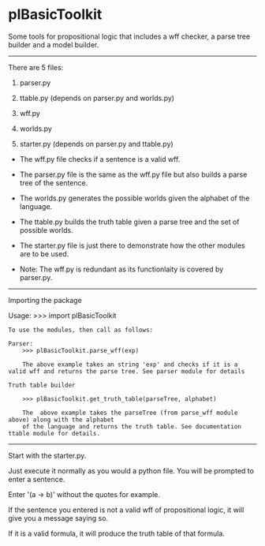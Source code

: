 # plBasicToolkit
Some tools for propositional logic that includes a wff checker, a parse tree builder and a model builder. 

-----------------------------------------------------------------------------

There are 5 files:

1) parser.py

2) ttable.py (depends on parser.py and worlds.py)

3) wff.py

4) worlds.py

5) starter.py (depends on parser.py and ttable.py)

- The wff.py file checks if a sentence is a valid wff.

- The parser.py file is the same as the wff.py file but also builds a parse tree of the
sentence.

- The worlds.py generates the possible worlds given the alphabet of the language.

- The ttable.py builds the truth table given a parse tree and the set of possible worlds.

- The starter.py file is just there to demonstrate how the other modules are to be used.

* Note: The wff.py is redundant as its functionlaity is covered by parser.py.

-----------------------------------------------------------------------------
Importing the package

Usage:
	>>> import plBasicToolkit

	To use the modules, then call as follows:

	Parser:
		>>> plBasicToolkit.parse_wff(exp)

		The above example takes an string 'exp' and checks if it is a valid wff and returns the parse tree. See parser module for details

	Truth table builder

		>>> plBasicToolkit.get_truth_table(parseTree, alphabet)

		The  above example takes the parseTree (from parse_wff module above) along with the alphabet
		of the language and returns the truth table. See documentation ttable module for details. 

-----------------------------------------------------------------------------

Start with the starter.py.

Just execute it normally as you would a python file.
You will be prompted to enter a sentence.
 
Enter '(a -> b)' without the quotes for example. 

If the sentence you entered is not a valid wff of propositional logic, it will
give you a message saying so. 

If it is a valid formula, it will produce the truth table of that formula.
